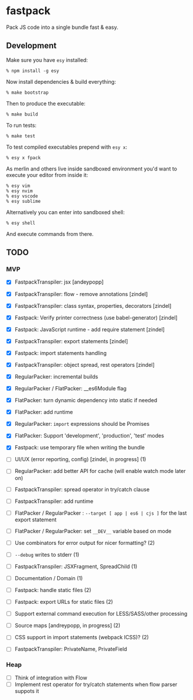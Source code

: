 # fastpack

Pack JS code into a single bundle fast & easy.

## Development

Make sure you have `esy` installed:

    % npm install -g esy

Now install dependencies & build everything:

    % make bootstrap

Then to produce the executable:

    % make build

To run tests:

    % make test

To test compiled executables prepend with `esy x`:

    % esy x fpack

As merlin and others live inside sandboxed environment you'd want to execute
your editor from inside it:

    % esy vim
    % esy nvim
    % esy vscode
    % esy sublime

Alternatively you can enter into sandboxed shell:

    % esy shell

And execute commands from there.

## TODO

### MVP

- [x] FastpackTranspiler: jsx [andeypopp]
- [x] FastpackTranspiler: flow - remove annotations [zindel]
- [x] FastpackTranspiler: class syntax, properties, decorators [zindel]
- [x] Fastpack: Verify printer correctness (use babel-generator) [zindel]
- [x] Fastpack: JavaScript runtime - add require statement [zindel]
- [x] FastpackTranspiler: export statements [zindel]
- [x] Fastpack: import statements handling
- [x] FastpackTranspiler: object spread, rest operators [zindel]
- [x] RegularPacker: incremental builds
- [x] RegularPacker / FlatPacker: __es6Module flag
- [x] FlatPacker: turn dynamic dependency into static if needed
- [x] FlatPacker: add runtime
- [x] RegularPacker: `import` expressions should be Promises
- [x] FlatPacker: Support 'development', 'production', 'test' modes
- [x] Fastpack: use temporary file when writing the bundle

- [ ] UI/UX (error reporting, config) [zindel, in progress] (1)
- [ ] RegularPacker: add better API for cache (will enable watch mode later on)
- [ ] FastpackTranspiler: spread operator in try/catch clause
- [ ] FastpackTranspiler: add runtime
- [ ] FlatPacker / RegularPacker : `--target [ app | es6 | cjs ]` for the last
      export statement
- [ ] FlatPacker / RegularPacker: set `__DEV__` variable based on mode
- [ ] Use combinators for error output for nicer formatting? (2)
- [ ] `--debug` writes to stderr (1)
- [ ] FastpackTranspiler: JSXFragment, SpreadChild (1)
- [ ] Documentation / Domain (1)
- [ ] Fastpack: handle static files (2)
- [ ] Fastpack: export URLs for static files (2)
- [ ] Support external command execution for LESS/SASS/other processing
- [ ] Source maps [andreypopp, in progress] (2)
- [ ] CSS support in import statements (webpack ICSS)? (2)
- [ ] FastpackTranspiler: PrivateName, PrivateField

### Heap

- [ ] Think of integration with Flow
- [ ] Implement rest operator for try/catch statements when flow parser suppots it
